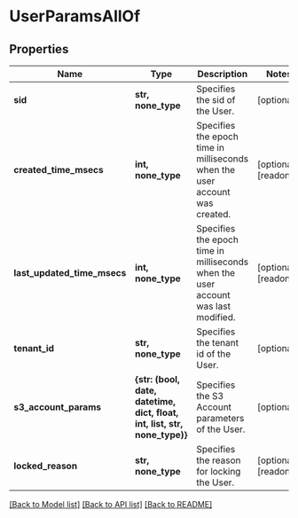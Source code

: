 # UserParamsAllOf


## Properties
Name | Type | Description | Notes
------------ | ------------- | ------------- | -------------
**sid** | **str, none_type** | Specifies the sid of the User. | [optional] 
**created_time_msecs** | **int, none_type** | Specifies the epoch time in milliseconds when the user account was created. | [optional] [readonly] 
**last_updated_time_msecs** | **int, none_type** | Specifies the epoch time in milliseconds when the user account was last modified. | [optional] [readonly] 
**tenant_id** | **str, none_type** | Specifies the tenant id of the User. | [optional] 
**s3_account_params** | **{str: (bool, date, datetime, dict, float, int, list, str, none_type)}** | Specifies the S3 Account parameters of the User. | [optional] 
**locked_reason** | **str, none_type** | Specifies the reason for locking the User. | [optional] [readonly] 

[[Back to Model list]](../README.md#documentation-for-models) [[Back to API list]](../README.md#documentation-for-api-endpoints) [[Back to README]](../README.md)


